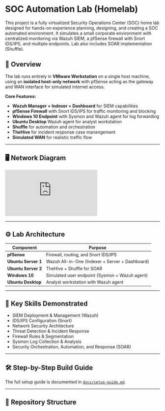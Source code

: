 # SOC Automation Lab (Homelab)
This project is a fully virtualized Security Operations Center (SOC) home lab designed for hands-on experience planning, designing, and creating a SOC automated environment. It simulates a small corporate environment with centralized monitoring via Wazuh SIEM, a pfSense firewall with Snort IDS/IPS, and multiple endpoints. Lab also includes SOAR implementation (Shuffle).

## 📌 Overview
The lab runs entirely in **VMware Workstation** on a single host machine, using an **isolated host-only network** with pfSense acting as the gateway and WAN interface for simulated internet access.

**Core Features:**
- **Wazuh Manager + Indexer + Dashboard** for SIEM capabilities
- **pfSense Firewall** with Snort IDS/IPS for traffic monitoring and blocking
- **Windows 10 Endpoint** with Sysmon and Wazuh agent for log forwarding
- **Ubuntu Desktop** Wazuh agent for analyst workstation
- **Shuffle** for automation and orchestration
- **TheHive** for incident response case manangement
- **Simulated WAN** for realistic traffic flow

---

## 🖥️ Network Diagram
![Network Diagram](https://github.com/0xTrust-cell/SOC-Automation-Lab/blob/main/Network%20Diagram.pdf)

---

## ⚙️ Lab Architecture

| Component           | Purpose                                            |
|---------------------|----------------------------------------------------|
| **pfSense**         | Firewall, routing, and Snort IDS/IPS               |
| **Ubuntu Server 1** | Wazuh All-in-One (Indexer + Server + Dashboard)    |
| **Ubuntu Server 2** | TheHive + Shuffle for SOAR                         |
| **Windows 10**      | Simulated user endpoint (Sysmon + Wazuh agent)     |
| **Ubuntu Desktop**  | Analyst workstation with Wazuh agent               |

---

## 🔑 Key Skills Demonstrated
- SIEM Deployment & Management (Wazuh)
- IDS/IPS Configuration (Snort)
- Network Security Architecture
- Threat Detection & Incident Response
- Firewall Rules & Segmentation
- Sysmon Log Collection & Analysis
- Security Orchestration, Automation, and Response (SOAR)

---

## 🛠️ Step-by-Step Build Guide
The full setup guide is documented in [`docs/setup-guide.md`](docs/setup-guide.md).

---

## 📂 Repository Structure

